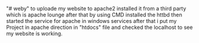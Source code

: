 "# weby" 
to uploade my website to apache2 
installed it from a third party which is apache lounge
after that by using CMD installed the httbd then started the service for apache in windows services
after that i put my Project in apache direction in "htdocs" file and checked the localhost to see my website is working.
